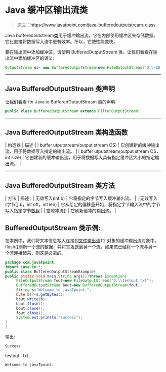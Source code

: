 # Java 缓冲区输出流类

> 原文：<https://www.javatpoint.com/java-bufferedoutputstream-class>

Java bufferedoutstream[类](object-and-class-in-java)用于缓冲输出流。它在内部使用缓冲区来存储数据。它比直接将数据写入流中更有效率。所以，它使性能变快。

要在输出流中添加缓冲区，请使用 BufferedOutputStream 类。让我们看看在输出流中添加缓冲区的语法:

```java
OutputStream os= new BufferedOutputStream(new FileOutputStream("D:\\IO Package\\testout.txt"));

```

* * *

## Java BufferedOutputStream 类声明

让我们看看 for Java.io.BufferedOutputStream 类的声明:

```java
public class BufferedOutputStream extends FilterOutputStream

```

* * *

## Java BufferedOutputStream 类构造函数

| 构造器 | 描述 |
| buffer utputstream(output stream OS) | 它创建新的缓冲输出流，用于将数据写入指定的输出流。 |
| buffer utputstream(output stream OS，int size) | 它创建新的缓冲输出流，用于将数据写入具有指定缓冲区大小的指定输出流。 |

* * *

## Java BufferedOutputStream 类方法

| 方法 | 描述 |
| 无效写入(int b) | 它将指定的字节写入缓冲输出流。 |
| 无效写入(字节[] b，int off，int len) | 它从给定的偏移量开始，将指定字节输入流中的字节写入指定字节[数组](array-in-java) |
| 空隙冲洗() | 它刷新缓冲的输出流。 |

## BufferedOutputStream 类示例:

在本例中，我们将文本信息写入连接到[文件输出流](java-fileoutputstream-class)T2 对象的缓冲输出流对象中。flush()刷新一个流的数据，并将其发送到另一个流。如果您已经将一个流与另一个流连接起来，则这是必需的。

```java
package com.javatpoint;
import java.io.*;
public class BufferedOutputStreamExample{  
public static void main(String args[])throws Exception{  
	 FileOutputStream fout=new FileOutputStream("D:\\testout.txt");  
	 BufferedOutputStream bout=new BufferedOutputStream(fout);  
	 String s="Welcome to javaTpoint.";  
	 byte b[]=s.getBytes();  
	 bout.write(b);  
	 bout.flush();  
	 bout.close();  
	 fout.close();  
	 System.out.println("success");  
}  
}

```

输出:

```java
Success

```

testout . txt

```java
Welcome to javaTpoint.

```